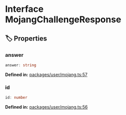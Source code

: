 # Interface MojangChallengeResponse

## 🏷️ Properties

### answer

```ts
answer: string
```
<p style="font-size: 14px; color: var(--vp-c-text-2)">
<strong>Defined in:</strong> <a href="https://github.com/voxelum/minecraft-launcher-core-node/blob/master/packages/user/mojang.ts#L57" target="_blank" rel="noreferrer">packages/user/mojang.ts:57</a>
</p>


### id

```ts
id: number
```
<p style="font-size: 14px; color: var(--vp-c-text-2)">
<strong>Defined in:</strong> <a href="https://github.com/voxelum/minecraft-launcher-core-node/blob/master/packages/user/mojang.ts#L56" target="_blank" rel="noreferrer">packages/user/mojang.ts:56</a>
</p>


